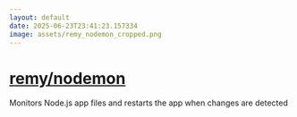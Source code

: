 ```yaml
---
layout: default
date: 2025-06-23T23:41:23.157334
image: assets/remy_nodemon_cropped.png
---
```


# [remy/nodemon](https://github.com/remy/nodemon)

Monitors Node.js app files and restarts the app when changes are detected
